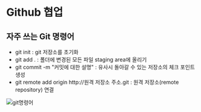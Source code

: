 # Github 협업

## 자주 쓰는 Git 명령어
- git init : git 저장소를 초기화
- git add . : 폴더에 변경된 모든 파일 staging area에 올리기
- git commit -m "커밋에 대한 설명" : 유사시 돌아갈 수 있는 저장소의 체크 포인트 생성
- git remote add origin http://원격 저장소 주소.git : 원격 저장소(remote repository) 연결

![git명령어](.\LikeLion\git.PNG)